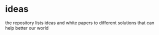 # ideas
the repository lists ideas and white papers to different solutions that can help better our world 
